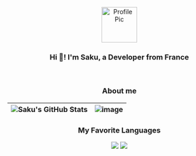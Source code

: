 <!-- PROJECT LOGO -->
<br />
<div align="center">
  <img src="https://avatars.githubusercontent.com/u/161844377" alt="Profile Pic" width="80" height="80"/>
  </a>

<h3 align="center">Hi 👋! I'm Saku, a Developer from France</h3>
  <p align="center">
    <br />
  </p>
</div>

<h3 align="center">About me</h3>
  <p align="center">
  </p>
</div>

| ![Saku's GitHub Stats](https://github-readme-stats.vercel.app/api?username=sakusql&layout=compact&theme=radical&card_width=400) | ![image](https://github-readme-stats.vercel.app/api/top-langs/?username=Sakusql&layout=compact&theme=radical&card_width=400)
| --- | --- |

<h3 align="center">My Favorite Languages</h3>
  <p align="center">
  </p>
</div>
  
</div>
<p align="center">
  <img src="https://img.shields.io/badge/JavaScript-F7DF1E?style=for-the-badge&logo=javascript&logoColor=black">
  <img src="https://img.shields.io/badge/Python-3776AB?style=for-the-badge&logo=python&logoColor=white">
</p>
